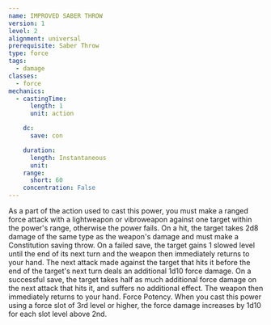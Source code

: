 ```yaml
---
name: IMPROVED SABER THROW
version: 1
level: 2
alignment: universal
prerequisite: Saber Throw
type: force
tags:
  - damage
classes:
  - force
mechanics:
  - castingTime:
      length: 1
      unit: action

    dc:
      save: con

    duration:
      length: Instantaneous
      unit: 
    range:
      short: 60
    concentration: False
---
```

As a part of the action used to cast this power, you
must make a ranged force attack with a lightweapon or
vibroweapon against one target within the power's
range, otherwise the power fails. On a hit, the target
takes 2d8 damage of the same type as the weapon's
damage and must make a Constitution saving throw.
On a failed save, the target gains 1 slowed level until
the end of its next turn and the weapon then
immediately returns to your hand. The next attack
made against the target that hits it before the end of
the target's next turn deals an additional 1d10 force
damage. On a successful save, the target takes half as
much additional force damage on the next attack that
hits it, and suffers no additional effect. The weapon
then immediately returns to your hand.
Force Potency. When you cast this power using a
force slot of 3rd level or higher, the force damage
increases by 1d10 for each slot level above 2nd.

    